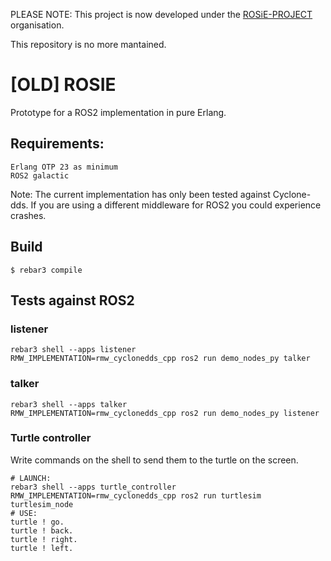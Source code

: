 PLEASE NOTE: This project is now developed under the [ROSiE-PROJECT](https://github.com/rosie-project) organisation.

This repository is no more mantained.

#  [OLD] ROSIE

Prototype for a ROS2 implementation in pure Erlang.

## Requirements:
    Erlang OTP 23 as minimum
    ROS2 galactic


Note: 
The current implementation has only been tested against Cyclone-dds.
If you are using a different middleware for ROS2 you could experience crashes.

## Build

    $ rebar3 compile


## Tests against ROS2

### listener
    rebar3 shell --apps listener
    RMW_IMPLEMENTATION=rmw_cyclonedds_cpp ros2 run demo_nodes_py talker

### talker
    rebar3 shell --apps talker
    RMW_IMPLEMENTATION=rmw_cyclonedds_cpp ros2 run demo_nodes_py listener
### Turtle controller
Write commands on the shell to send them to the turtle on the screen.

    # LAUNCH:
    rebar3 shell --apps turtle_controller
    RMW_IMPLEMENTATION=rmw_cyclonedds_cpp ros2 run turtlesim turtlesim_node
    # USE:
    turtle ! go.
    turtle ! back.
    turtle ! right.
    turtle ! left.
